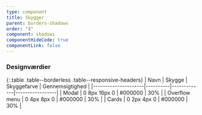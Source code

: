 ```yaml
---
type: component
title: Skygger
parent: borders-shadows
order: "3"
component: shadows
componentHideCode: true
componentLink: false
---
```


### Designværdier

{:.table .table--borderless .table--responsive-headers}
| Navn                | Skygge   | Skyggefarve | Gennemsigtighed |
|---------------------|----------|-------------|-----------------|
| Modal    | 0 8px 16px 0 | #000000 | 30% |
| Overflow menu | 0 4px 8px 0 | #000000 | 30% |
| Cards | 0 2px 4px 0 | #000000 | 30% |
